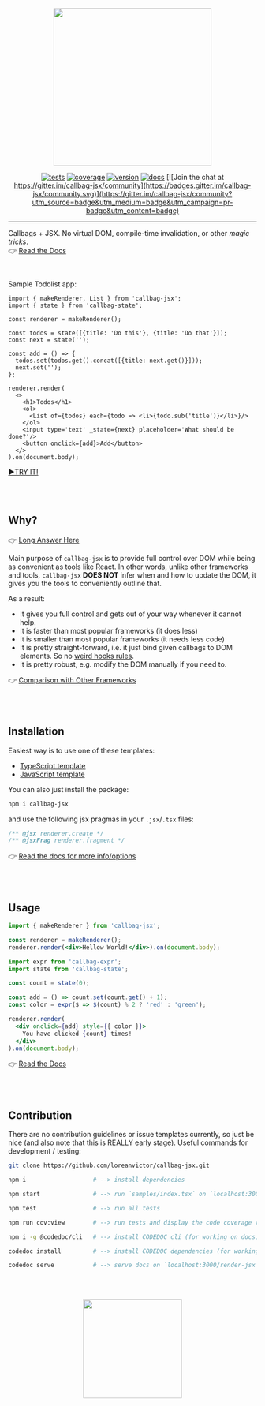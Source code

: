
<div align="center">
  <img src="callbag-jsx-banner.svg" width="320px"/>

[![tests](https://img.shields.io/github/workflow/status/loreanvictor/callbag-jsx/Test%20and%20Report%20Coverage?label=tests&logo=mocha&logoColor=green&style=flat-square)](https://github.com/loreanvictor/callbag-jsx/actions?query=workflow%3A%22Test+and+Report+Coverage%22)
[![coverage](https://img.shields.io/codecov/c/github/loreanvictor/callbag-jsx?logo=codecov&style=flat-square)](https://codecov.io/gh/loreanvictor/callbag-jsx)
[![version](https://img.shields.io/npm/v/callbag-jsx?logo=npm&style=flat-square)](https://www.npmjs.com/package/callbag-jsx)
[![docs](https://img.shields.io/badge/%20-docs-blue?logo=read%20the%20docs&logoColor=white&style=flat-square)](https://loreanvictor.github.io/callbag-jsx/) [![Join the chat at https://gitter.im/callbag-jsx/community](https://badges.gitter.im/callbag-jsx/community.svg)](https://gitter.im/callbag-jsx/community?utm_source=badge&utm_medium=badge&utm_campaign=pr-badge&utm_content=badge)
</div>

---

Callbags + JSX. No virtual DOM, compile-time invalidation, or other _magic tricks_. \
👉 [Read the Docs](https://loreanvictor.github.io/callbag-jsx)

<br>

Sample Todolist app:

```tsx
import { makeRenderer, List } from 'callbag-jsx';
import { state } from 'callbag-state';

const renderer = makeRenderer();

const todos = state([{title: 'Do this'}, {title: 'Do that'}]);
const next = state('');

const add = () => {
  todos.set(todos.get().concat([{title: next.get()}]));
  next.set('');
};

renderer.render(
  <>
    <h1>Todos</h1>
    <ol>
      <List of={todos} each={todo => <li>{todo.sub('title')}</li>}/>
    </ol>
    <input type='text' _state={next} placeholder='What should be done?'/>
    <button onclick={add}>Add</button>
  </>
).on(document.body);
```
[►TRY IT!](https://stackblitz.com/edit/callbag-jsx-todolist)

<br><br>

## Why?

👉 [Long Answer Here](https://loreanvictor.github.io/callbag-jsx/meta/why)

Main purpose of `callbag-jsx` is to provide full control over DOM while being as convenient as tools like React.
In other words, unlike other frameworks and tools, `callbag-jsx` **DOES NOT** infer when and how to update the DOM,
it gives you the tools to conveniently outline that.

As a result:
- It gives you full control and gets out of your way whenever it cannot help.
- It is faster than most popular frameworks (it does less)
- It is smaller than most popular frameworks (it needs less code)
- It is pretty straight-forward, i.e. it just bind given callbags to DOM elements. So no [weird hooks rules](https://reactjs.org/docs/hooks-rules.html).
- It is pretty robust, e.g. modify the DOM manually if you need to.

👉 [Comparison with Other Frameworks](https://loreanvictor.github.io/callbag-jsx/meta/compare)

<br><br>

## Installation

Easiest way is to use one of these templates:
- [TypeScript template](https://github.com/loreanvictor/callbag-jsx-starter-ts/generate)
- [JavaScript template](https://github.com/loreanvictor/callbag-jsx-starter-js/generate)

You can also just install the package:
```bash
npm i callbag-jsx
```
and use the following jsx pragmas in your `.jsx`/`.tsx` files:
```jsx
/** @jsx renderer.create */
/** @jsxFrag renderer.fragment */
```

👉 [Read the docs for more info/options](https://loreanvictor.github.io/callbag-jsx/install)

<br><br>

## Usage

```jsx
import { makeRenderer } from 'callbag-jsx';

const renderer = makeRenderer();
renderer.render(<div>Hellow World!</div>).on(document.body);
```
```jsx
import expr from 'callbag-expr';
import state from 'callbag-state';

const count = state(0);

const add = () => count.set(count.get() + 1);
const color = expr($ => $(count) % 2 ? 'red' : 'green');

renderer.render(
  <div onclick={add} style={{ color }}>
    You have clicked {count} times!
  </div>
).on(document.body);
```
👉 [Read the Docs](https://loreanvictor.github.io/callbag-jsx)

<br><br>

## Contribution

There are no contribution guidelines or issue templates currently, so just be nice (and also note that this is REALLY early stage). Useful commands for development / testing:

```bash
git clone https://github.com/loreanvictor/callbag-jsx.git
```
```bash
npm i                   # --> install dependencies
```
```bash
npm start               # --> run `samples/index.tsx` on `localhost:3000`
```
```bash
npm test                # --> run all tests
```
```bash
npm run cov:view        # --> run tests and display the code coverage report
```
```bash
npm i -g @codedoc/cli   # --> install CODEDOC cli (for working on docs)
```
```bash
codedoc install         # --> install CODEDOC dependencies (for working on docs)
```
```bash
codedoc serve           # --> serve docs on `localhost:3000/render-jsx` (from `docs/md/`)
```

<br><br>

<div align="center">
  <img src="/docs/assets/callbag.svg" width="200px"/>
</div>
